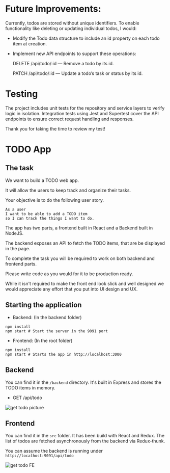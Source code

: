 # Future Improvements:

Currently, todos are stored without unique identifiers. To enable functionality like deleting or updating individual todos, I would:

- Modify the Todo data structure to include an id property on each todo item at creation.

- Implement new API endpoints to support these operations:

  DELETE /api/todo/:id — Remove a todo by its id.

  PATCH /api/todo/:id — Update a todo’s task or status by its id.

# Testing
The project includes unit tests for the repository and service layers to verify logic in isolation. Integration tests using Jest and Supertest cover the API endpoints to ensure correct request handling and responses.

Thank you for taking the time to review my test!

# TODO App

## The task

We want to build a TODO web app.

It will allow the users to keep track and organize their tasks.

Your objective is to do the following user story.

```
As a user
I want to be able to add a TODO item
so I can track the things I want to do.
```

The app has two parts, a frontend built in React and a Backend built in NodeJS.

The backend exposes an API to fetch the TODO items, that are be displayed in the page.

To complete the task you will be required to work on both backend and frontend parts.

Please write code as you would for it to be production ready.

While it isn't required to make the front end look slick and well designed we would appreciate any effort that you put into UI design and UX.

## Starting the application

- Backend: (In the backend folder)

```shell
npm install
npm start # Start the server in the 9091 port
```

- Frontend: (In the root folder)

```shell
npm install
npm start # Starts the app in http://localhost:3000
```

## Backend

You can find it in the `/backend` directory. It's built in Express and stores the TODO items in memory.

- GET /api/todo

![get todo picture](docs/get_todo_endpoint.png "Get TODO")

## Frontend

You can find it in the `src` folder. It has been build with React and Redux. The list of todos are fetched asynchronously from the backend via Redux-thunk.

You can assume the backend is running under `http://localhost:9091/api/todo`

![get todo FE](docs/get_todo_frontend.png "GET todo frontend")
